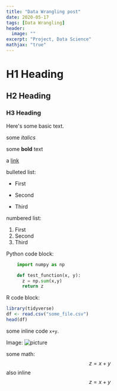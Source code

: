 ```yaml
---
title: "Data Wrangling post"
date: 2020-05-17
tags: [Data Wrangling]
header:
  image: ""
excerpt: "Project, Data Science"
mathjax: "true"
---
```


# H1 Heading

## H2 Heading

### H3 Heading

Here's some basic text.

some *italics*

some **bold** text

a [link](https://github.com/LHAGELS)

bulleted list:
* First
+ Second
- Third

numbered list:
1. First
2. Second
3. Third

Python code block:
```python
    import numpy as np

    def test_function(x, y):
      z = np.sum(x,y)
      return z
```

R code block:
```r
library(tidyverse)
df <- read.csv("some_file.csv")
head(df)
```

some inline code `x+y`.

Image:
<img src="{{ site.url }}{{ site.baseurl }}/images/bio-photo.jpg" alt="picture">

some math:
$$z=x+y$$
also inline $$z=x+y$$
